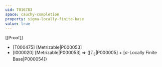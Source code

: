 ```yaml
---
uid: T016783
space: cauchy-completion
property: sigma-locally-finite-base
value: true
---
```

[[Proof]]

* [T000475] [Metrizable|P000053]
* [I000020] [Metrizable|P000053] => ([$T_3$|P000005] + [$\sigma$-Locally Finite Base|P000054])

